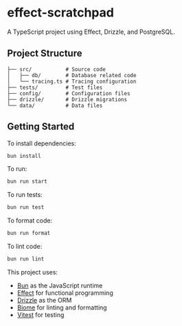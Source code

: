 # effect-scratchpad

A TypeScript project using Effect, Drizzle, and PostgreSQL.

## Project Structure

```
├── src/           # Source code
│   ├── db/        # Database related code
│   └── tracing.ts # Tracing configuration
├── tests/         # Test files
├── config/        # Configuration files
├── drizzle/       # Drizzle migrations
└── data/          # Data files
```

## Getting Started

To install dependencies:

```bash
bun install
```

To run:

```bash
bun run start
```

To run tests:

```bash
bun run test
```

To format code:

```bash
bun run format
```

To lint code:

```bash
bun run lint
```

This project uses:
- [Bun](https://bun.sh) as the JavaScript runtime
- [Effect](https://effect.website) for functional programming
- [Drizzle](https://orm.drizzle.team) as the ORM
- [Biome](https://biomejs.dev) for linting and formatting
- [Vitest](https://vitest.dev) for testing
